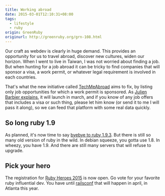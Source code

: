 ```yaml
---
title: Working abroad
date: 2015-03-01T12:10:31+08:00
tags:
  - lifestyle
  - ruby
origin: GreenRuby
originurl: http://greenruby.org/grn-108.html
---
```

Our craft as webdev is clearly in huge demand. This provides an opportunity
for us to travel abroad, discover new cultures, widen our horizon. When I went
to live in Taiwan, I was not worried about finding a job. But when hunting for
a job abroad it can be tricky to find companies that will sponsor a visa, a
work permit, or whatever legal requirement is involved in each countries.

That's what the new initiative called [TechMeAbroad][1] aims to fix, by
listing only job opportunities for which a work permit is sponsored. As
[Julien Barbier explains][2], it will launch in march, and if you know of any
job offers that includes a visa or such thing, please let him know (or send it
to me I will pass it along), so we can feed that platform with some real data
quickly.

## So long ruby 1.9

As planned, it's now time to say [byebye to ruby 1.9.3][3]. But there is still
so many old version of ruby in the wild. In debian squeeze, you gotta use 1.8.
In wheezy, you have 1.9. And there are still many servers that will refuse to
upgrade.

## Pick your hero

The registration for [Ruby Heroes 2015][4] is now open. Go vote for your
favorite ruby influential dev. You have until [railsconf][5] that will happen
in april, in Atlanta this year.

[1]: http://techmeabroad.com
[2]: http://jbarbier42.tumblr.com/post/112155851079/introducing-techmeabroad
[3]: https://www.ruby-lang.org/en/news/2015/02/23/support-for-ruby-1-9-3-has-ended/
[4]: http://rubyheroes.com/
[5]: http://railsconf.com/
